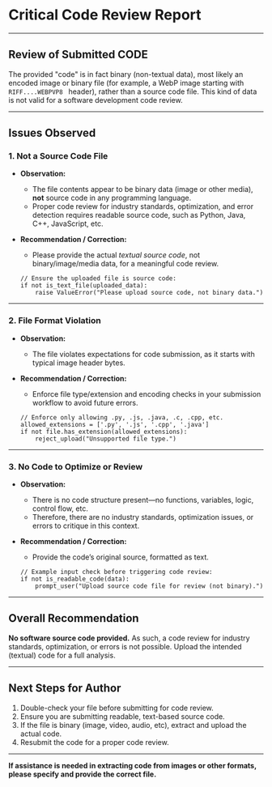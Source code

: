 # Critical Code Review Report

---

## Review of Submitted CODE

The provided "code" is in fact binary (non-textual data), most likely an encoded image or binary file (for example, a WebP image starting with `RIFF....WEBPVP8 ` header), rather than a source code file. This kind of data is not valid for a software development code review.

---

## Issues Observed

### 1. **Not a Source Code File**

- **Observation:**
    - The file contents appear to be binary data (image or other media), **not** source code in any programming language.
    - Proper code review for industry standards, optimization, and error detection requires readable source code, such as Python, Java, C++, JavaScript, etc.

- **Recommendation / Correction:**
    - Please provide the actual *textual source code*, not binary/image/media data, for a meaningful code review.

    ```pseudo
    // Ensure the uploaded file is source code:
    if not is_text_file(uploaded_data):
        raise ValueError("Please upload source code, not binary data.")
    ```

---

### 2. **File Format Violation**

- **Observation:**
    - The file violates expectations for code submission, as it starts with typical image header bytes.
    
- **Recommendation / Correction:**
    - Enforce file type/extension and encoding checks in your submission workflow to avoid future errors.

    ```pseudo
    // Enforce only allowing .py, .js, .java, .c, .cpp, etc.
    allowed_extensions = ['.py', '.js', '.cpp', '.java']
    if not file.has_extension(allowed_extensions):
        reject_upload("Unsupported file type.")
    ```

---

### 3. **No Code to Optimize or Review**

- **Observation:**
    - There is no code structure present—no functions, variables, logic, control flow, etc.
    - Therefore, there are no industry standards, optimization issues, or errors to critique in this context.

- **Recommendation / Correction:**
    - Provide the code’s original source, formatted as text.

    ```pseudo
    // Example input check before triggering code review:
    if not is_readable_code(data):
        prompt_user("Upload source code file for review (not binary).")
    ```

---

## **Overall Recommendation**

**No software source code provided.** As such, a code review for industry standards, optimization, or errors is not possible. Upload the intended (textual) code for a full analysis.

---

## **Next Steps for Author**

1. Double-check your file before submitting for code review.
2. Ensure you are submitting readable, text-based source code.
3. If the file is binary (image, video, audio, etc), extract and upload the actual code.
4. Resubmit the code for a proper code review.

---

**If assistance is needed in extracting code from images or other formats, please specify and provide the correct file.**